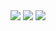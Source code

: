 

<div class="gallery">
    <a href="../guanjian/image/管件O-3.jpg"><img src="../guanjian/image/管件O-3.jpg"></a>
    <a href="../guanjian/image/管件O-2.jpg"><img src="../guanjian/image/管件O-2.jpg"></a>
    <a href="../guanjian/image/管件O-2.jpg"><img src="../guanjian/image/管件O-1.jpg"></a>
</div>
